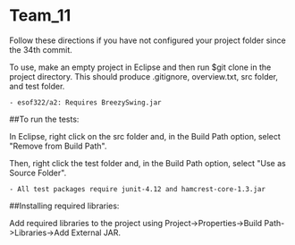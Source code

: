 # Team_11

Follow these directions if you have not configured your project folder since the 34th commit.

To use, make an empty project in Eclipse and then run $git clone in the project directory. This should produce .gitignore, overview.txt, src folder, and test folder.

    - esof322/a2: Requires BreezySwing.jar

##To run the tests:

In Eclipse, right click on the src folder and, in the Build Path option, select "Remove from Build Path".

Then, right click the test folder and, in the Build Path option, select "Use as Source Folder".

    - All test packages require junit-4.12 and hamcrest-core-1.3.jar

##Installing required libraries:

Add required libraries to the project using Project->Properties->Build Path->Libraries->Add External JAR.

